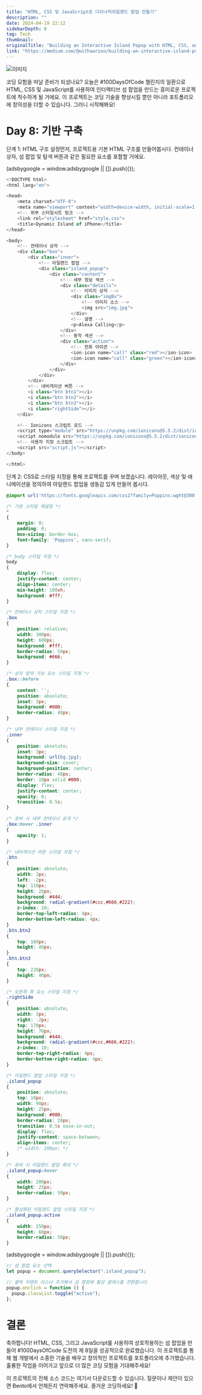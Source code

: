 ```yaml
---
title: "HTML, CSS 및 JavaScript로 다이나믹아일랜드 팝업 만들기"
description: ""
date: 2024-04-19 22:12
sidebarDepth: 0
tag: Tech
thumbnail: 
originalTitle: "Building an Interactive Island Popup with HTML, CSS, and JavaScript || FREE Source Code"
link: "https://medium.com/@withaarzoo/building-an-interactive-island-popup-with-html-css-and-javascript-free-source-code-af2e39717e03"
---
```



![이미지](https://miro.medium.com/v2/resize:fit:1400/1*8CRNlJ-0OirG-3vxkTs_-g.gif)

코딩 모험을 떠날 준비가 되셨나요? 오늘은 #100DaysOfCode 챌린지의 일환으로 HTML, CSS 및 JavaScript를 사용하여 인터랙티브 섬 팝업을 만드는 흥미로운 프로젝트에 착수하게 될 거에요. 이 프로젝트는 코딩 기술을 향상시킬 뿐만 아니라 포트폴리오에 창의성을 더할 수 있습니다. 그러니 시작해봐요!

# Day 8: 기반 구축

단계 1: HTML 구조 설정먼저, 프로젝트용 기본 HTML 구조를 만들어봅시다. 컨테이너 상자, 섬 팝업 및 탐색 버튼과 같은 필요한 요소를 포함할 거에요.

<!-- ui-log 수평형 -->
<ins class="adsbygoogle"
  style="display:block"
  data-ad-client="ca-pub-4877378276818686"
  data-ad-slot="9743150776"
  data-ad-format="auto"
  data-full-width-responsive="true"></ins>
<component is="script">
(adsbygoogle = window.adsbygoogle || []).push({});
</component>

```js
<!DOCTYPE html>
<html lang="en">

<head>
    <meta charset="UTF-8">
    <meta name="viewport" content="width=device-width, initial-scale=1.0">
    <!-- 외부 스타일시트 링크 -->
    <link rel="stylesheet" href="style.css">
    <title>Dynamic Island of iPhone</title>
</head>

<body>
    <!-- 컨테이너 상자 -->
    <div class="box">
        <div class="inner">
            <!-- 아일랜드 팝업 -->
            <div class="island_popup">
                <div class="content">
                    <!-- 세부 정보 섹션 -->
                    <div class="details">
                        <!-- 이미지 상자 -->
                        <div class="imgBx">
                            <!-- 이미지 소스 -->
                            <img src="img.jpg">
                        </div>
                        <!-- 설명 -->
                        <p>Alexa Calling</p>
                    </div>
                    <!-- 동작 섹션 -->
                    <div class="action">
                        <!-- 전화 아이콘 -->
                        <ion-icon name="call" class="red"></ion-icon>
                        <ion-icon name="call" class="green"></ion-icon>
                    </div>
                </div>
            </div>
        </div>
        <!-- 내비게이션 버튼 -->
        <i class="btn btn1"></i>
        <i class="btn btn2"></i>
        <i class="btn btn3"></i>
        <i class="rightSide"></i>
    </div>

    <!-- Ionicons 스크립트 로드 -->
    <script type="module" src="https://unpkg.com/ionicons@5.5.2/dist/ionicons/ionicons.esm.js"></script>
    <script nomodule src="https://unpkg.com/ionicons@5.5.2/dist/ionicons/ionicons.js"></script>
    <!-- 사용자 지정 스크립트 -->
    <script src="script.js"></script>
</body>

</html>
```

단계 2: CSS로 스타일 지정을 통해 프로젝트를 꾸며 보겠습니다. 레이아웃, 색상 및 애니메이션을 정의하여 아일랜드 팝업을 생동감 있게 만들어 봅시다.

```css
@import url('https://fonts.googleapis.com/css2?family=Poppins:wght@300;400;500;600;700;800;900&display=swap');

/* 기본 스타일 재설정 */
*
{
    margin: 0;
    padding: 0;
    box-sizing: border-box;
    font-family: 'Poppins', sans-serif;
}

/* body 스타일 지정 */
body 
{
    display: flex;
    justify-content: center;
    align-items: center;
    min-height: 100vh;
    background: #fff;
}

/* 컨테이너 상자 스타일 지정 */
.box
{
    position: relative;
    width: 300px;
    height: 600px;
    background: #fff;
    border-radius: 50px;
    background: #666;
}

/* 상자 앞의 가상 요소 스타일 지정 */
.box::before 
{
    content: '';
    position: absolute;
    inset: 3px;
    background: #000;
    border-radius: 48px;
}

/* 내부 컨테이너 스타일 지정 */
.inner 
{
    position: absolute;
    inset: 3px;
    background: url(bg.jpg);
    background-size: cover;
    background-position: center;
    border-radius: 48px;
    border: 10px solid #000;
    display: flex;
    justify-content: center;
    opacity: 0;
    transition: 0.5s;
}

/* 호버 시 내부 컨테이너 공개 */
.box:hover .inner 
{
    opacity: 1;
}

/* 내비게이션 버튼 스타일 지정 */
.btn 
{
    position: absolute;
    width: 3px;
    left: -2px;
    top: 110px;
    height: 26px;
    background: #444;
    background: radial-gradient(#ccc,#666,#222);
    z-index: 10;
    border-top-left-radius: 4px;
    border-bottom-left-radius: 4px;
}
.btn.btn2
{
    top: 160px;
    height: 40px;
}
.btn.btn3
{
    top: 220px;
    height: 40px;
}

/* 오른쪽 쪽 요소 스타일 지정 */
.rightSide
{
    position: absolute;
    width: 3px;
    right: -2px;
    top: 170px;
    height: 70px;
    background: #444;
    background: radial-gradient(#ccc,#666,#222);
    z-index: 10;
    border-top-right-radius: 4px;
    border-bottom-right-radius: 4px;
}

/* 아일랜드 팝업 스타일 지정 */
.island_popup 
{
    position: absolute;
    top: 10px;
    width: 90px;
    height: 25px;
    background: #000;
    border-radius: 20px;
    transition: 0.5s ease-in-out;
    display: flex;
    justify-content: space-between;
    align-items: center;
    /* width: 200px; */
}

/* 호버 시 아일랜드 팝업 확대 */
.island_popup:hover 
{
    width: 200px;
    height: 25px;
    border-radius: 50px;
}

/* 활성화된 아일랜드 팝업 스타일 지정 */
.island_popup.active
{
    width: 250px;
    height: 60px;
    border-radius: 50px;
} 
```

<!-- ui-log 수평형 -->
<ins class="adsbygoogle"
  style="display:block"
  data-ad-client="ca-pub-4877378276818686"
  data-ad-slot="9743150776"
  data-ad-format="auto"
  data-full-width-responsive="true"></ins>
<component is="script">
(adsbygoogle = window.adsbygoogle || []).push({});
</component>

```js
// 섬 팝업 요소 선택
let popup = document.querySelector(".island_popup");

// 클릭 이벤트 리스너 추가해서 섬 팝업에 활성 클래스를 전환합니다
popup.onclick = function () {
  popup.classList.toggle("active");
};
```

# 결론

축하합니다! HTML, CSS, 그리고 JavaScript를 사용하여 상호작용하는 섬 팝업을 만들어 #100DaysOfCode 도전의 제 8일을 성공적으로 완료했습니다. 이 프로젝트를 통해 웹 개발에서 소중한 기술을 배우고 창의적인 프로젝트를 포트폴리오에 추가했습니다. 훌륭한 작업을 이어가고 앞으로 더 많은 코딩 모험을 기대해주세요!

이 프로젝트의 전체 소스 코드는 여기서 다운로드할 수 있습니다. 질문이나 제안이 있으면 Bento에서 언제든지 연락해주세요. 즐거운 코딩하세요! 🚀
```